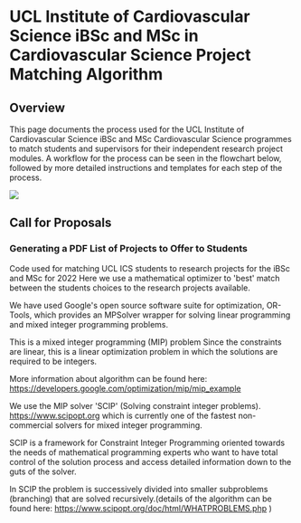 # UCL Institute of Cardiovascular Science iBSc and MSc in Cardiovascular Science Project Matching Algorithm

## Overview

This page documents the process used for the UCL Institute of Cardiovascular Science iBSc and MSc Cardiovascular Science programmes to match students and supervisors for their independent research project modules. A workflow for the process can be seen in the flowchart below, followed by more detailed instructions and templates for each step of the process.

<img src = "https://github.com/scottchiesa/Project_Matching_Algorithm/blob/patch-1/Flowcharts.jpeg">

## Call for Proposals
### Generating a PDF List of Projects to Offer to Students




Code used for matching UCL ICS students to research projects for the iBSc and MSc for 2022
Here we use a mathematical optimizer to 'best' match between the students choices to the research projects available.

We have used Google's open source software suite for optimization, OR-Tools, which provides an MPSolver wrapper for solving linear programming and mixed integer programming problems.

This is a mixed integer programming (MIP) problem Since the constraints are linear, this is a linear optimization problem in which the solutions are required to be integers.

More information about algorithm can be found here: https://developers.google.com/optimization/mip/mip_example

We use the MIP solver 'SCIP' (Solving constraint integer problems). https://www.scipopt.org which is currently one of the fastest non-commercial solvers for mixed integer programming.

SCIP is a framework for Constraint Integer Programming oriented towards the needs of mathematical programming experts who want to have total control of the solution process and access detailed information down to the guts of the solver.

In SCIP the problem is successively divided into smaller subproblems (branching) that are solved recursively.(details of the algorithm can be found here: https://www.scipopt.org/doc/html/WHATPROBLEMS.php )
